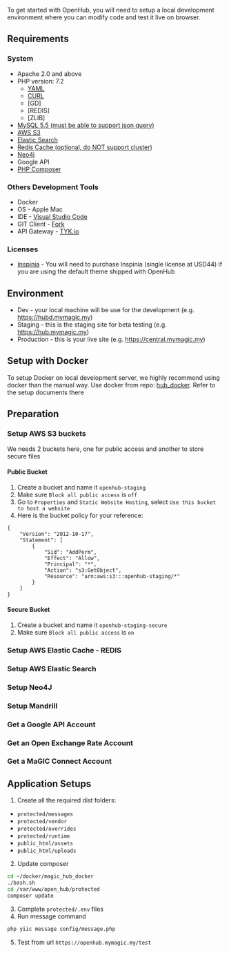 To get started with OpenHub, you will need to setup a local development environment where you can modify code and test it live on browser.

## Requirements
### System
  * Apache 2.0 and above
  * PHP version: 7.2
    * [YAML](https://www.php.net/manual/en/book.yaml.php)
    * [CURL](https://www.php.net/manual/en/book.curl.php)
    * [GD]
    * [REDIS]
    * [ZLIB]
  * [MySQL 5.5 (must be able to support json query)]()
  * [AWS S3](https://aws.amazon.com/s3/)
  * [Elastic Search](https://www.elastic.co/)
  * [Redis Cache (optional, do NOT support cluster)](https://redis.io/)
  * [Neo4j](https://neo4j.com/)
  * Google API
  * [PHP Composer](https://getcomposer.org/)

### Others Development Tools
  * Docker
  * OS - Apple Mac
  * IDE - [Visual Studio Code](https://code.visualstudio.com/)
  * GIT Client - [Fork](https://git-fork.com/)
  * API Gateway - [TYK.io](https://tyk.io/)

### Licenses
  * [Inspinia](https://wrapbootstrap.com/theme/inspinia-responsive-admin-theme-WB0R5L90S) - You will need to purchase Inspinia (single license at USD44) if you are using the default theme shipped with OpenHub

## Environment
  * Dev - your local machine will be use for the development (e.g. https://hubd.mymagic.my)
  * Staging - this is the staging site for beta testing (e.g. https://hub.mymagic.my)
  * Production - this is your live site (e.g. https://central.mymagic.my)

## Setup with Docker
To setup Docker on local development server, we highly recommend using docker than the manual way. Use docker from repo: [hub_docker](https://github.com/mymagic/hub_docker). Refer to the setup documents there

## Preparation
### Setup AWS S3 buckets
We needs 2 buckets here, one for public access and another to store secure files
#### Public Bucket
1. Create a bucket and name it `openhub-staging`
2. Make sure `Block all public access` is `off`
3. Go to `Properties` and `Static Website Hosting`, select `Use this bucket to host a website`
3. Here is the bucket policy for your reference:
```
{
    "Version": "2012-10-17",
    "Statement": [
        {
            "Sid": "AddPerm",
            "Effect": "Allow",
            "Principal": "*",
            "Action": "s3:GetObject",
            "Resource": "arn:aws:s3:::openhub-staging/*"
        }
    ]
}
```
#### Secure Bucket
1. Create a bucket and name it `openhub-staging-secure`
2. Make sure `Block all public access` is `on`
### Setup AWS Elastic Cache - REDIS
### Setup AWS Elastic Search
### Setup Neo4J
### Setup Mandrill
### Get a Google API Account
### Get an Open Exchange Rate Account
### Get a MaGIC Connect Account

## Application Setups

1. Create all the required dist folders:
  * `protected/messages`
  * `protected/vendor`
  * `protected/overrides`
  * `protected/runtime`
  * `public_html/assets`
  * `public_html/uploads`

2. Update composer
```bash
cd ~/docker/magic_hub_docker
./bash.sh
cd /var/www/open_hub/protected
composer update
```
3. Complete `protected/.env` files 
4. Run message command 
```bash 
php yiic message config/message.php 
```
5. Test from url `https://openhub.mymagic.my/test`
